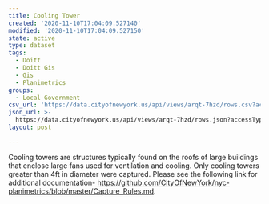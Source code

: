 ```yaml
---
title: Cooling Tower
created: '2020-11-10T17:04:09.527140'
modified: '2020-11-10T17:04:09.527150'
state: active
type: dataset
tags:
  - Doitt
  - Doitt Gis
  - Gis
  - Planimetrics
groups:
  - Local Government
csv_url: 'https://data.cityofnewyork.us/api/views/arqt-7hzd/rows.csv?accessType=DOWNLOAD'
json_url: >-
  https://data.cityofnewyork.us/api/views/arqt-7hzd/rows.json?accessType=DOWNLOAD
layout: post

---
```

Cooling towers are structures typically found on the roofs of large buildings that enclose large fans used for ventilation and cooling. Only cooling towers greater than 4ft in diameter were captured. Please see the following link for additional documentation- https://github.com/CityOfNewYork/nyc-planimetrics/blob/master/Capture_Rules.md.
